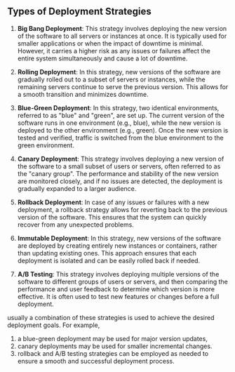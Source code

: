 ## Types of Deployment Strategies


1. **Big Bang Deployment**: This strategy involves deploying the new version of the software to all servers or instances at once. It is typically used for smaller applications or when the impact of downtime is minimal. However, it carries a higher risk as any issues or failures affect the entire system simultaneously and cause a lot of downtime.

2. **Rolling Deployment**: In this strategy, new versions of the software are gradually rolled out to a subset of servers or instances, while the remaining servers continue to serve the previous version. This allows for a smooth transition and minimizes downtime.

3. **Blue-Green Deployment**: In this strategy, two identical environments, referred to as "blue" and "green", are set up. The current version of the software runs in one environment (e.g., blue), while the new version is deployed to the other environment (e.g., green). Once the new version is tested and verified, traffic is switched from the blue environment to the green environment.

4. **Canary Deployment**: This strategy involves deploying a new version of the software to a small subset of users or servers, often referred to as the "canary group". The performance and stability of the new version are monitored closely, and if no issues are detected, the deployment is gradually expanded to a larger audience.

5. **Rollback Deployment**: In case of any issues or failures with a new deployment, a rollback strategy allows for reverting back to the previous version of the software. This ensures that the system can quickly recover from any unexpected problems.

6. **Immutable Deployment**: In this strategy, new versions of the software are deployed by creating entirely new instances or containers, rather than updating existing ones. This approach ensures that each deployment is isolated and can be easily rolled back if needed.

7. **A/B Testing**: This strategy involves deploying multiple versions of the software to different groups of users or servers, and then comparing the performance and user feedback to determine which version is more effective. It is often used to test new features or changes before a full deployment.

usually a combination of these strategies is used to achieve the desired deployment goals. 
For example, 
1. a blue-green deployment may be used for major version updates, 
2. canary deployments may be used for smaller incremental changes.
3. rollback and A/B testing strategies can be employed as needed to ensure a smooth and successful deployment process.


